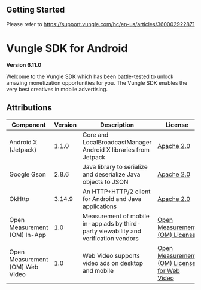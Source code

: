 ## Getting Started
Please refer to https://support.vungle.com/hc/en-us/articles/360002922871

Vungle SDK for Android
=======================

**Version 6.11.0**

Welcome to the Vungle SDK which has been battle-tested to unlock amazing monetization opportunities for you. The Vungle SDK enables the very best creatives in mobile advertising.
 
## Attributions
| Component                       | Version | Description                                                                               | License                                                                                            |
|---------------------------------|---------|-------------------------------------------------------------------------------------------|----------------------------------------------------------------------------------------------------|
| Android X (Jetpack)             | 1.1.0   | Core and LocalBroadcastManager Android X libraries from Jetpack                           | [Apache 2.0](https://www.apache.org/licenses/LICENSE-2.0)                                          |
| Google Gson                     | 2.8.6   | Java library to serialize and deserialize Java objects to JSON                            | [Apache 2.0](https://www.apache.org/licenses/LICENSE-2.0)                                          |
| OkHttp                          | 3.14.9  | An HTTP+HTTP/2 client for Android and Java applications                                   | [Apache 2.0](https://www.apache.org/licenses/LICENSE-2.0)                                          |
| Open Measurement (OM) In-App    | 1.0     | Measurement of mobile in-app ads by third-party viewability and verification vendors      | [Open Measurement (OM) License](https://s3-us-west-2.amazonaws.com/omsdk-files/docs/OMLICENSE.pdf) |
| Open Measurement (OM) Web Video | 1.0     | Web Video supports video ads on desktop and mobile                                        | [Open Measurement (OM) License for Web Video](https://tools.iabtechlab.com/assets/WebLicense.pdf)  |
